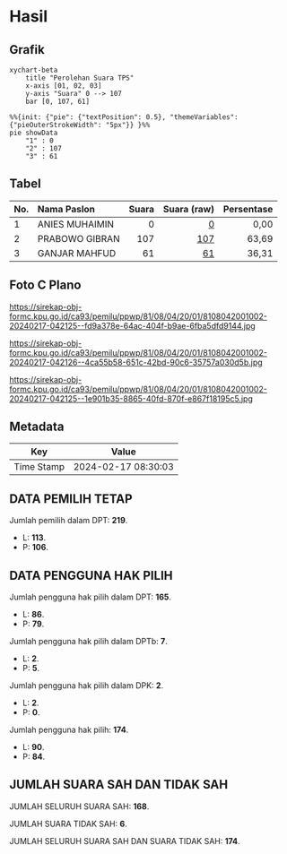 # Hasil

## Grafik

```mermaid
xychart-beta
    title "Perolehan Suara TPS"
    x-axis [01, 02, 03]
    y-axis "Suara" 0 --> 107
    bar [0, 107, 61]
```

```mermaid
%%{init: {"pie": {"textPosition": 0.5}, "themeVariables": {"pieOuterStrokeWidth": "5px"}} }%%
pie showData
    "1" : 0
    "2" : 107
    "3" : 61
```

## Tabel

| No. | Nama Paslon    | Suara | Suara (raw) | Persentase |
|:--- |:-------------- | -----:| -----------:| ----------:|
| 1   | ANIES MUHAIMIN | 0     | [0][p-1]    | 0,00       |
| 2   | PRABOWO GIBRAN | 107   | [107][p-2]  | 63,69      |
| 3   | GANJAR MAHFUD  | 61    | [61][p-3]   | 36,31      |


[p-1]: https://github.com/gigit-pemilu/pemilu-2024-81-maluku/blob/main/pilpres/hitung-suara/sub/81-maluku/sub/08-maluku-barat-daya/sub/04-babar-barat/sub/2001-tepa/sub/002-tps/sub/paslon-1.txt
[p-2]: https://github.com/gigit-pemilu/pemilu-2024-81-maluku/blob/main/pilpres/hitung-suara/sub/81-maluku/sub/08-maluku-barat-daya/sub/04-babar-barat/sub/2001-tepa/sub/002-tps/sub/paslon-2.txt
[p-3]: https://github.com/gigit-pemilu/pemilu-2024-81-maluku/blob/main/pilpres/hitung-suara/sub/81-maluku/sub/08-maluku-barat-daya/sub/04-babar-barat/sub/2001-tepa/sub/002-tps/sub/paslon-3.txt

## Foto C Plano

https://sirekap-obj-formc.kpu.go.id/ca93/pemilu/ppwp/81/08/04/20/01/8108042001002-20240217-042125--fd9a378e-64ac-404f-b9ae-6fba5dfd9144.jpg

https://sirekap-obj-formc.kpu.go.id/ca93/pemilu/ppwp/81/08/04/20/01/8108042001002-20240217-042126--4ca55b58-651c-42bd-90c6-35757a030d5b.jpg

https://sirekap-obj-formc.kpu.go.id/ca93/pemilu/ppwp/81/08/04/20/01/8108042001002-20240217-042125--1e901b35-8865-40fd-870f-e867f18195c5.jpg


## Metadata

| Key        | Value               |
| ---------- | ------------------- |
| Time Stamp | 2024-02-17 08:30:03 |


## DATA PEMILIH TETAP

Jumlah pemilih dalam DPT: **219**.
 * L: **113**.
 * P: **106**.

## DATA PENGGUNA HAK PILIH

Jumlah pengguna hak pilih dalam DPT: **165**.
 * L: **86**.
 * P: **79**.

Jumlah pengguna hak pilih dalam DPTb: **7**.
 * L: **2**.
 * P: **5**.

Jumlah pengguna hak pilih dalam DPK: **2**.
 * L: **2**.
 * P: **0**.

Jumlah pengguna hak pilih: **174**.
 * L: **90**.
 * P: **84**.

## JUMLAH SUARA SAH DAN TIDAK SAH

JUMLAH SELURUH SUARA SAH: **168**.

JUMLAH SUARA TIDAK SAH: **6**.

JUMLAH SELURUH SUARA SAH DAN SUARA TIDAK SAH: **174**.


